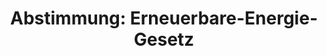 ---
abstimmung:
  abstimmung: 1
  bundestagssitzung: 184
  legislaturperiode: 18
categories:
- Energie
- Wirtschaft
data:
- title: Abstimmungsergebnis 20160708_1-data.pdf
  url: /res/abstimmungsliste/20160708_1-data.pdf
- title: Abstimmungsergebnis 20160708_1_xls-data.csv
  url: /res/abstimmungsliste/analyses/20160708_1_xls-data.csv
documents:
- local: /res/abstimmungsdaten/018-184-01/1808860.pdf
  title: Drucksache 18/08860.pdf
  url: http://dip21.bundestag.de/dip21/btd/18/088/1808860.pdf
- local: /res/abstimmungsdaten/018-184-01/1809096.pdf
  title: Drucksache 18/09096.pdf
  url: http://dip21.bundestag.de/dip21/btd/18/090/1809096.pdf
ergebnis:
  cdu/csu:
    enthaltung: 4
    gesamt: 310
    ja: 276
    nein: 5
    nichtabgegeben: 25
    ungueltig: 0
  die.linke:
    enthaltung: 0
    gesamt: 64
    ja: 0
    nein: 53
    nichtabgegeben: 11
    ungueltig: 0
  file: 20160708_1_xls-data.csv
  gruenen:
    enthaltung: 0
    gesamt: 63
    ja: 0
    nein: 60
    nichtabgegeben: 3
    ungueltig: 0
  spd:
    enthaltung: 5
    gesamt: 193
    ja: 168
    nein: 3
    nichtabgegeben: 17
    ungueltig: 0
layout: abstimmung
links:
- title: https://www.bundestag.de/parlament/plenum/abstimmung/abstimmung?id=411
  url: https://www.bundestag.de/parlament/plenum/abstimmung/abstimmung?id=411
- title: http://www.abgeordnetenwatch.de/reform_des_erneuerbare_energien_gesetzes_eeg-1105-803.html
  url: http://www.abgeordnetenwatch.de/reform_des_erneuerbare_energien_gesetzes_eeg-1105-803.html
preview: "Deutscher Bundestag\n\n184. Sitzung des Deutschen Bundestages\nam Freitag,\
  \ 8.Juli 2016\n\nEndg\xFCltiges Ergebnis der Namentlichen Abstimmung Nr. 1\n\nGesetzentwurf\
  \ der Fraktionen der CDU/CSU und SPD\nEntwurf eines Gesetzes zur Einf\xFChrung von\
  \ Ausschreibungen f\xFCr Strom aus erneuerbaren\nEnergien und zu weiteren \xC4nderungen\
  \ des Rechts der erneuerbaren Energien (ErneuerbareEnergie-Gesetz - EEG 2016)\n\
  Drs. 18/8860 und 18/9096\n\nAbgegebene Stimmen insgesamt:\n\n574\n\nNicht abgegebene\
  \ Stimmen:\nJa-Stimmen:\n\n56\n444\n\nNein-Stimmen:\n\n121\n\nEnthaltungen:\n\n\
  9\n\nUng\xFCltige:\n\n0\n\nBerlin, den 08.07.2016\n\nBeginn: 10:37\nEnde: 10:40\n"
tags:
- Erneuerbare-Energien
- Nachhaltigkeit
- Umwelt
title: 'Abstimmung: Erneuerbare-Energie-Gesetz'
---